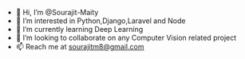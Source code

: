 - 👋 Hi, I’m @Sourajit-Maity
- 👀 I’m interested in Python,Django,Laravel and Node
- 🌱 I’m currently learning Deep Learning
- 💞️ I’m looking to collaborate on any Computer Vision related project
- 📫 Reach me at sourajitm8@gmail.com

<!---
Sourajit-Maity/Sourajit-Maity is a ✨ special ✨ repository because its `README.md` (this file) appears on your GitHub profile.
You can click the Preview link to take a look at your changes.
--->
